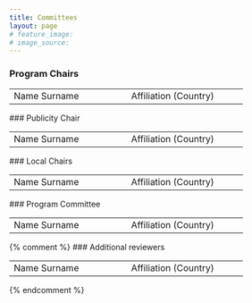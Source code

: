 ```yaml
---
title: Committees
layout: page
# feature_image: 
# image_source: 
---
```


<div class="container"></div>

<!-- Order names alphabetically by surname -->

<style> td{min-width:12em} td+td{padding-left:10px;}</style>

### Program Chairs
<table>
  <tbody>
    <tr><td>Name Surname</td><td>Affiliation (Country)</td></tr>
  </tbody>
</table>
### Publicity Chair
<table>
  <tbody>
        <tr><td>Name Surname</td><td>Affiliation (Country)</td></tr>
  </tbody>
</table>
### Local Chairs
<table>
  <tbody>
        <tr><td>Name Surname</td><td>Affiliation (Country)</td></tr>
  </tbody>
</table>
### Program Committee
<table>
  <tbody>
        <tr><td>Name Surname</td><td>Affiliation (Country)</td></tr>
  </tbody>
</table>
{% comment %}
### Additional reviewers
<table>
  <tbody>
        <tr><td>Name Surname</td><td>Affiliation (Country)</td></tr>
  </tbody>
</table>
{% endcomment %}